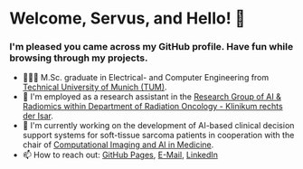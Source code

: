 # Welcome, Servus, and Hello! 👋 
### I'm pleased you came across my GitHub profile. Have fun while browsing through my projects. 

- 👨🏻‍💻 M.Sc. graduate in Electrical- and Computer Engineering from [Technical University of Munich (TUM)](https://www.tum.de/en/).
- 💼 I'm employed as a research assistant in the [Research Group of AI & Radiomics within Department of Radiation Oncology - Klinikum rechts der Isar](https://radioonkologie.mri.tum.de/de/praeklinische-forschung/ag-ki-radiomics).
- 🔭 I'm currently working on the development of AI-based clinical decision support systems for soft-tissue sarcoma patients in cooperation with the chair of [Computational Imaging and AI in Medicine](https://compai-lab.github.io/).
- 📫 How to reach out: [GitHub Pages](https://hannesk95.github.io/), [E-Mail](mailto:hannes.kiechle@gmail.com), [LinkedIn](https://www.linkedin.com/in/johannes-kiechle/)

<!--

- 🌎 I'm a globetrotter: I love traveling and besides Munich, I temporarily lived in Copenhagen, Singapore, and Edmonton. 

**hannesk95/hannesk95** is a ✨ _special_ ✨ repository because its `README.md` (this file) appears on your GitHub profile.

Here are some ideas to get you started:
👨🏻‍💻
- 🔭 I’m currently working on ...
- 🌱 I’m currently learning ...
- 👯 I’m looking to collaborate on ...
- 🤔 I’m looking for help with ...
- 💬 Ask me about ...
- 📫 How to reach me: ...
- 😄 Pronouns: ...
- ⚡ Fun fact: ...
-->
